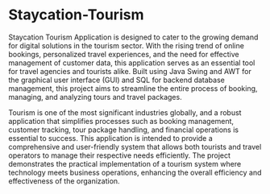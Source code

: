 # Staycation-Tourism

Staycation Tourism Application is designed to cater to the growing demand for digital solutions in the tourism sector. With the rising trend of online bookings, personalized travel experiences, and the need for effective management of customer data, this application serves as an essential tool for travel agencies and tourists alike. Built using Java Swing and AWT for the graphical user interface (GUI) and SQL for backend database management, this project aims to streamline the entire process of booking, managing, and analyzing tours and travel packages.

Tourism is one of the most significant industries globally, and a robust application that simplifies processes such as booking management, customer tracking, tour package handling, and financial operations is essential to success. This application is intended to provide a comprehensive and user-friendly system that allows both tourists and travel operators to manage their respective needs efficiently. The project demonstrates the practical implementation of a tourism system where technology meets business operations, enhancing the overall efficiency and effectiveness of the organization.
